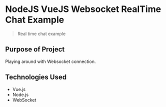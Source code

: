 # NodeJS VueJS Websocket RealTime Chat Example

> Real time chat example

## Purpose of Project

Playing around with Websocket connection.

## Technologies Used

- Vue.js
- Node.js
- WebSocket
